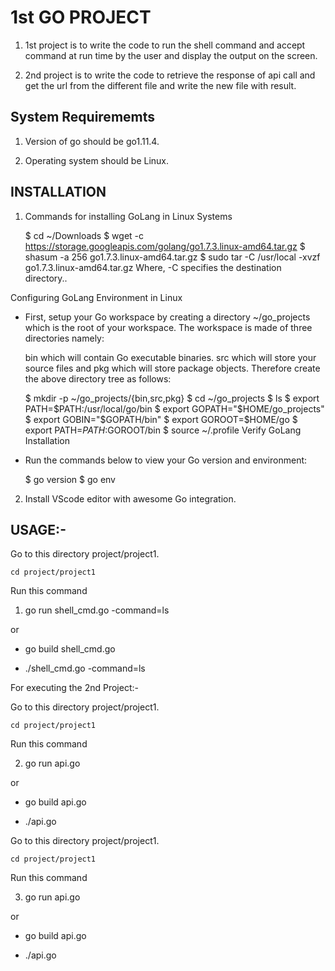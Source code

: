# 1st GO PROJECT

1. 1st project is to write the code to run the shell command and accept command at run time by the user and display the output on the screen.

2. 2nd project is to write the code to retrieve the response of api call and get the url from the different file and write the new file with result.

## System Requirememts

1. Version of go should be go1.11.4.

2. Operating system should be Linux.

## INSTALLATION

1. Commands for installing GoLang in Linux Systems


	$ cd ~/Downloads
	$ wget -c https://storage.googleapis.com/golang/go1.7.3.linux-amd64.tar.gz
	$ shasum -a 256 go1.7.3.linux-amd64.tar.gz
	$ sudo tar -C /usr/local -xvzf go1.7.3.linux-amd64.tar.gz
    Where, -C specifies the destination directory..

Configuring GoLang Environment in Linux
- First, setup your Go workspace by creating a directory ~/go_projects which is the root of your workspace. The       workspace is made of three directories namely:

  bin which will contain Go executable binaries.
  src which will store your source files and
  pkg which will store package objects.
Therefore create the above directory tree as follows:

	$ mkdir -p ~/go_projects/{bin,src,pkg}
	$ cd ~/go_projects
	$ ls
	$ export  PATH=$PATH:/usr/local/go/bin
	$ export GOPATH="$HOME/go_projects"
	$ export GOBIN="$GOPATH/bin"
	$ export GOROOT=$HOME/go
	$ export PATH=$PATH:$GOROOT/bin
	$ source ~/.profile
Verify GoLang Installation
- Run the commands below to view your Go version and environment:

	$ go version
	$ go env

2. Install VScode editor with awesome Go integration.
	

## USAGE:-

Go to this directory project/project1.

	cd project/project1

Run this command

1. go run shell_cmd.go -command=ls

or 

 - go build shell_cmd.go

 - ./shell_cmd.go -command=ls

For executing the 2nd Project:-

Go to this directory project/project1.

	cd project/project1

Run this command

2. go run api.go

or 

 - go build api.go

 - ./api.go

Go to this directory project/project1.

	cd project/project1

Run this command

3. go run api.go

or 

 - go build api.go

 - ./api.go


